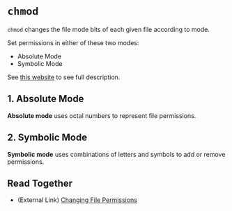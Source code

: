 # `chmod`
`chmod` changes the file mode bits of each given file according to mode.

Set permissions in either of these two modes:

* Absolute Mode
* Symbolic Mode

See [this website](https://docs.oracle.com/cd/E19504-01/802-5750/6i9g464pv/index.html) to see full description.

## 1. Absolute Mode
**Absolute mode** uses octal numbers to represent file permissions.



## 2. Symbolic Mode
**Symbolic mode** uses combinations of letters and symbols to add or remove permissions.

## Read Together
* (External Link) [Changing File Permissions](https://docs.oracle.com/cd/E19504-01/802-5750/6i9g464pv/index.html)
